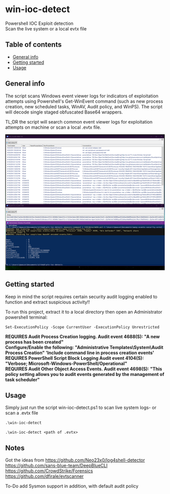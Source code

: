 # win-ioc-detect
Powershell IOC Exploit detection <br>
Scan the live system or a local evtx file
## Table of contents
* [General info](#general-info)
* [Getting started](#getting-started)
* [Usage](#usage)

## General info
The script scans Windows event viewer logs for indicators of exploitation attempts using Powershell's Get-WinEvent command (such as new process creation, new scheduled tasks, WinAV, Audit policy, and WinPS). The script will decode single staged obfuscated Base64 wrappers. 

TL;DR the script will search common event viewer logs for exploitation attempts on machine or scan a local .evtx file.

![snip1](https://github.com/jake-k-38/win-ioc-detect/blob/main/images/screenshot_2.PNG?raw=true)
	
## Getting started
Keep in mind the script requires certain security audit logging enabled to function and extract suspicious activity!!<br />

To run this project, extract it to a local directory then open an Administrator powershell terminal:
```
Set-ExecutionPolicy -Scope CurrentUser -ExecutionPolicy Unrestricted
```

<b>REQUIRES Audit Process Creation logging. Audit event 4688(S): "A new process has been created"<br />
Configure/Enable the following: "Administrative Templates\System\Audit Process Creation" 'Include command line in process creation events'<br />
REQUIRES PowerShell Script Block Logging Audit event 4104(S): "Verbose; Microsoft-Windows-PowerShell/Operational"<br />
REQUIRES Audit Other Object Access Events. Audit event 4698(S): "This policy setting allows you to audit events generated by the management of task scheduler"</b><br />

## Usage
Simply just run the script win-ioc-detect.ps1 to scan live system logs- or scan a .evtx file

```
.\win-ioc-detect
```
```
.\win-ioc-detect <path of .evtx>
```
## Notes

Got the ideas from
https://github.com/Neo23x0/log4shell-detector<br>
https://github.com/sans-blue-team/DeepBlueCLI<br>
https://github.com/CrowdStrike/Forensics<br>
https://github.com/dfirale/evtscanner

To-Do add Sysmon support in addition, with default audit policy
